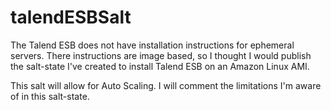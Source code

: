 # talendESBSalt

The Talend ESB does not have installation instructions for ephemeral servers.  There instructions are image based, so I thought I would publish the salt-state I've created to install Talend ESB on an Amazon Linux AMI.

This salt will allow for Auto Scaling.  I will comment the limitations I'm aware of in this salt-state.

